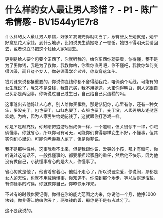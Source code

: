 # 什么样的女人最让男人珍惜？ - P1 - 陈广希情感 - BV1544y1E7r8

什么样的女人最让男人珍惜，好像听我说完你就明白了，总有些女生她就是，她不好意思花人家钱，到什么地步，比如说男生请她吃了一顿饭，她恨不得明天就请回去，或者说立马把这个钱给人家A回去。

更别提给人要个包要个东西了，你就听我的，给你东西你就要着，你得懂，我不是为了要你钱，我是为了教你，我教你啥，你看你直男吧，你不懂吧，我教你如何变得浪漫，而且这个女人，你必须得学会谈钱，你毕竟这年头。

钱对谁来说都挺重要的，你说你连钱你都不舍得给我花，咱俩谈个毛线，可能有的女生就说了，我又不是没钱，我自己买，我不用她送，大宝你得明白，别人送跟自己买那是两回事，你听说过自己过生日，自己给自己买蛋糕的吗。

这事说出去他妈让人心疼，别人给你买蛋糕，那是惦记你，心里有你，还有一种女生，要没完了，包也要了，口红也要了，衣服也要了，完了没，人家男朋友还挺喜欢她，为啥，因为人家男生给她花钱了，这就跟你打游戏一样。

你是不是越充钱，你越想把这游戏当成保一样，一个道理，但关键你不一样，你贼俩懂事，你就省心，所以你可有可无，可能你们觉得那样女生不好，不懂事，但其实你们心里边，可能你老羡慕人家了，但是你非说。

我不是那种性格，这事我看不出来，但是我跟你说，爱哭的小孩，那才有糖吃，你听说过这句话不，一般找懂事的，都要承担起家庭的重任，然后他不快乐，因为他没有做自己，小孩懂事省心的是大人，你懂事了。

省心的就是他了，他省着省着心，他就不走心了，所以说谈恋爱，你说闹，那都是女人的天性，你就不用贼俩懂事，你知道不，你没到那个地步，等以后财迷油盐，有你懂事的时候，你就做你自己，你咋快乐咋来。

不过有的时候你要记得，你得在你的能力范围之内来，你说他一个月，他挣3000块钱，你非得让他给你买个，两块钱的丢，那你是不是有点过分了。

这不是我说的。